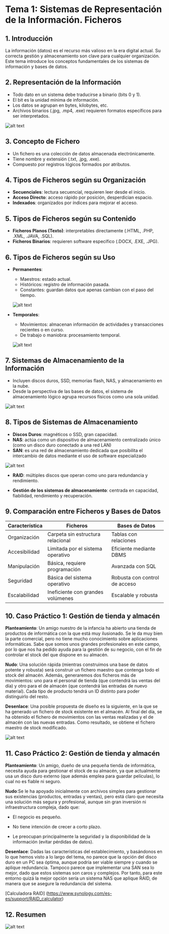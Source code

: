 
# Tema 1: Sistemas de Representación de la Información. Ficheros

## 1. Introducción
La información (datos) es el recurso más valioso en la era digital actual. Su correcta gestión y almacenamiento son clave para cualquier organización. Este tema introduce los conceptos fundamentales de los sistemas de información y bases de datos.

## 2. Representación de la Información
- Todo dato en un sistema debe traducirse a binario (bits 0 y 1).
- El bit es la unidad mínima de información.
- Los datos se agrupan en bytes, kilobytes, etc.
- Archivos binarios (.jpg, .mp4, .exe) requieren formatos específicos para ser interpretados.

![alt text](img/image.png)


## 3. Concepto de Fichero
- Un fichero es una colección de datos almacenada electrónicamente.
- Tiene nombre y extensión (.txt, .jpg, .exe).
- Compuesto por registros lógicos formados por atributos.

## 4. Tipos de Ficheros según su Organización
- **Secuenciales**: lectura secuencial, requieren leer desde el inicio.
- **Acceso Directo**: acceso rápido por posición, desperdician espacio.
- **Indexados**: organizados por índices para mejorar el acceso.


## 5. Tipos de Ficheros según su Contenido
- **Ficheros Planos (Texto)**: interpretables directamente (.HTML, .PHP, .XML, .JAVA, .SQL).
- **Ficheros Binarios**: requieren software específico (.DOCX, .EXE, .JPG).


## 6. Tipos de Ficheros según su Uso
- **Permanentes**:
  - Maestros: estado actual.
  - Históricos: registro de información pasada.
  - Constantes: guardan datos que apenas cambian con el paso del tiempo.

  ![alt text](img/image1.png)

- **Temporales**:
  - Movimientos: almacenan información de actividades y transacciones recientes o en curso.
  - De trabajo o maniobra: procesamiento temporal.

  ![alt text](img/image2.png)


## 7. Sistemas de Almacenamiento de la Información
- Incluyen discos duros, SSD, memorias flash, NAS, y almacenamiento en la nube.
- Desde la perspectiva de las bases de datos, el sistema de almacenamiento lógico agrupa recursos físicos como una sola unidad.

![alt text](img/image3.png)

## 8. Tipos de Sistemas de Almacenamiento
- **Discos Duros**: magnéticos o SSD, gran capacidad.
- **NAS**: actúa como un dispositivo de almacenamiento centralizado único (como un disco duro conectado a una red LAN)
- **SAN**: es una red de almacenamiento dedicada que posibilita el intercambio de datos mediante el uso de software especializado

![alt text](img/image4.png)

- **RAID**: múltiples discos que operan como uno para redundancia y rendimiento.

- **Gestión de los sistemas de almacenamiento**: centrada en capacidad, fiabilidad, rendimiento y recuperación.


## 9. Comparación entre Ficheros y Bases de Datos
| Característica    | Ficheros                              | Bases de Datos                      |
|-------------------|----------------------------------------|-------------------------------------|
| Organización      | Carpeta sin estructura relacional      | Tablas con relaciones               |
| Accesibilidad     | Limitada por el sistema operativo      | Eficiente mediante DBMS             |
| Manipulación      | Básica, requiere programación          | Avanzada con SQL                    |
| Seguridad         | Básica del sistema operativo           | Robusta con control de acceso       |
| Escalabilidad     | Ineficiente con grandes volúmenes      | Escalable y robusta                 |


## 10. Caso Práctico 1: Gestión de tienda y almacén
**Planteamiento**: Un amigo nuestro de la infancia ha abierto una tienda de productos de informática con la que
está muy ilusionado. Se le da muy bien la parte comercial, pero no tiene mucho conocimiento sobre aplicaciones
informáticas. Sabe que somos unos grandes profesionales en este campo, por lo que nos ha pedido ayuda para la
gestión de su negocio, con el fin de controlar el stock del que dispone en su almacén.

**Nudo**: Una solución rápida (mientras construimos una base de datos potente y robusta) será construir un fichero
maestro que contenga todo el stock del almacén. Además, generaremos dos ficheros más de movimientos: uno para
el personal de tienda (que contendrá las ventas del día) y otro para el de almacén (que contendrá las entradas de
nuevo material). Cada tipo de producto tendrá un ID distinto para poder distinguirlo del resto.

**Desenlace**: Una posible propuesta de diseño es la siguiente, en la que se ha generado un fichero de stock existente
en el almacén. Al final del día, se ha obtenido el fichero de movimientos con las ventas realizadas y el de almacén con
las nuevas entradas. Como resultado, se obtiene el fichero maestro de stock modificado.

![alt text](img/caso1.png)


## 11. Caso Práctico 2: Gestión de tienda y almacén
**Planteamiento**: Un amigo, dueño de una pequeña tienda de informática, necesita ayuda para gestionar el stock de su almacén, ya que actualmente usa un disco duro externo (que además emplea para guardar películas), lo cual no es fiable ni seguro.

**Nudo**:Se le ha apoyado inicialmente con archivos simples para gestionar sus existencias (productos, entradas y ventas), pero está claro que necesita una solución más segura y profesional, aunque sin gran inversión ni infraestructura compleja, dado que:

- El negocio es pequeño.

- No tiene intención de crecer a corto plazo.

- Le preocupan principalmente la seguridad y la disponibilidad de la información (evitar pérdidas de datos).

**Desenlace**: Dadas las características del establecimiento, y basándonos en lo que hemos visto a lo largo del tema, no parece que la opción del disco duro en un PC sea óptima, aunque podría ser viable siempre y cuando se aplique redundancia.
Tampoco parece que implementar una SAN sea lo mejor, dado que estos sistemas son caros y complejos.
Por tanto, para este entorno quizá la mejor opción sería un sistema NAS que aplique RAID, de manera que se asegure
la redundancia del sistema.

[Calculadora RAID] (https://www.synology.com/es-es/support/RAID_calculator)


## 12. Resumen

![alt text](img/resumen.png)

